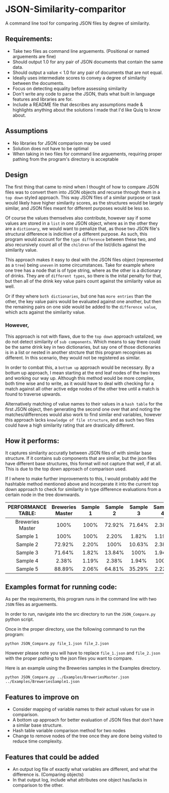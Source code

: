 # JSON-Similarity-comparitor
A command line tool for comparing JSON files by degree of similarity.

## Requirements:
* Take two files as command line arguements. (Positional or named arguements are fine)
* Should output 1.0 for any pair of JSON documents that contain the same data.
* Should output a value < 1.0 for any pair of documents that are not equal.
* Ideally uses intermediate scores to convey a degree of similarity between the documents.
* Focus on detecting equality before assessing similarity
* Don't write any code to parse the JSON, thats what built in language features and libraries are for.
* Include a README file that describes any assumptions made & highlights anything about the solutions I made that I'd like Quiq to know about.

## Assumptions

* No libraries for JSON comparison may be used
* Solution does not have to be optimal
* When taking in two files for command line arguements, requiring proper pathing from the program's directory is acceptable

## Design

The first thing that came to mind when I thought of how to compare JSON files was to convert them into JSON objects and recurse through them in a `top down` styled approach. This way JSON files of a similar purpose or task would likely have higher similarity scores, as the structures would be largely similar, and JSON files meant for different purposes would be less so.

Of course the values themselves also contribute, however say if some values are stored in a `list` in one JSON object, where as in the other they are a `dictionary`, we would want to penalize that, as those two JSON file's structural difference is indicitive of a different purpose. As such, this program would account for the `type difference` between these two, and also recursively count all of the `children` of the list/dicts against the similarity value.

This approach makes it easy to deal with the JSON files object (represented as a `tree`) being `uneven` in some circumstances. Take for example where one tree has a node that is of type string, where as the other is a dictionary of drinks. They are of `different types`, so there is the inital penalty for that, but then all of the drink key value pairs count against the similarity value as well. 

Or if they where `both dictionaries`, but one has `more entries` than the other, the key value pairs would be evaluated against one another, but then the remaining pairs on one side would be added to the `difference value`, which acts against the similarity value.

### However,

This approach is not with flaws, due to the `top down` approach ustalized, we do not detect similarity of `sub components`. Which means to say there could be the same drink key in two dictionaries, but say one of those dictionaries is in a list or nested in another strcture that this program recognises as different. In this scenario, they would not be registered as similar.

In order to combat this, a `bottum up` approach would be necessary. By a bottum up approach, I mean starting at the end leaf nodes of the two trees and working our way up. Although this method would be more complex, both time wise and to write, as it would have to deal with checking for a match against all other active edge nodes of the other tree until a match is found to traverse upwards.

Alternatively matching of value names to their values in a `hash table` for the first JSON object, then generating the second one over that and noting the matches/differences would also work to find similar end variables, however this approach lacks `knowledge of file structure`, and as such two files could have a high similarity rating that are drastically different.

## How it performs:

It captures similarity accuratly between JSON files of with similar base structure. If it contains sub components that are similar, but the json files have different base structures, this format will not capture that well, if at all. This is due to the top down approach of comparison used.
    
If I where to make further improvements to this, I would probably add the hashtable method mentioned above and incorperate it into the current top down approach to check for similarity in type difference evaluations from a certain node in the tree downwards.

| PERFORMANCE TABLE: | Breweries Master | Sample 1 | Sample 2 | Sample 3 | Sample 4 | Sample 5 |
|:------:|:----------------:|:--------:|:--------:|:--------:|:--------:|:-------:|
| Breweries Master |100%|100%|72.92%|71.64%|2.38%|88.89%|
| Sample 1 |100%|100%|2.20%|1.82%|1.19%|2.06%|
| Sample 2 |72.92%|2.20%|100%|10.63%|2.38%|64.81%|
| Sample 3 |71.64%|1.82%|13.84%|100%|1.94%|35.29%|
| Sample 4 |2.38%|1.19%|2.38%|1.94%|100%|2.22%|
| Sample 5 |88.89%|2.06%|64.81%|35.29%|2.22%|100%|

## Examples format for running code:

As per the requirements, this program runs in the command line with two `JSON` files as arguements.

In order to run, navigate into the src directory to run the `JSON_Compare.py` python script. 

Once in the proper directory, use the following command to run the program:

    python JSON_Compare.py file_1.json file_2.json

However please note you will have to replace `file_1.json` and `file_2.json` with the proper pathing to the json files you want to compare.

Here is an example using the Breweries samples in the Examples directory.

    python JSON_Compare.py ../Examples/BreweriesMaster.json ../Examples/BreweriesSample1.json

## Features to improve on
* Consider mapping of variable names to their actual values for use in comparison.
* A bottom up approach for better evaluation of JSON files that don't have a similar base structure.
* Hash table variable comparison method for two nodes
* Change to remove nodes of the tree once they are done being visited to reduce time complexity.
        
## Features that could be added
- An output log file of exactly what variables are different, and what the difference is. (Comparing objects)
- In that output log, include what attributes one object has/lacks in comparison to the other.
